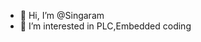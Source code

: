 - 👋 Hi, I’m @Singaram
- 👀 I’m interested in PLC,Embedded coding

<!---
Singaram-Arumugam/Singaram-Arumugam is a ✨ special ✨ repository because its `README.md` (this file) appears on your GitHub profile.
You can click the Preview link to take a look at your changes.
--->
